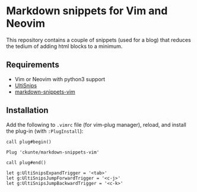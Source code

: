 # Markdown snippets for Vim and Neovim

This repository contains a couple of snippets (used for a blog) that reduces the tedium of adding html blocks to a minimum.

## Requirements

- Vim or Neovim with python3 support
- [UltiSnips]
- [markdown-snippets-vim]

## Installation

Add the following to `.vimrc` file (for vim-plug manager), reload, and install the plug-in (with `:PlugInstall`):

```vim
call plug#begin()

Plug 'ckunte/markdown-snippets-vim'

call plug#end()

let g:UltiSnipsExpandTrigger = '<tab>'
let g:UltiSnipsJumpForwardTrigger = '<c-j>'
let g:UltiSnipsJumpBackwardTrigger = '<c-k>'
```
[UltiSnips]: https://github.com/SirVer/ultisnips
[markdown-snippets-vim]: https://github.com/ckunte/markdown-snippets-vim

